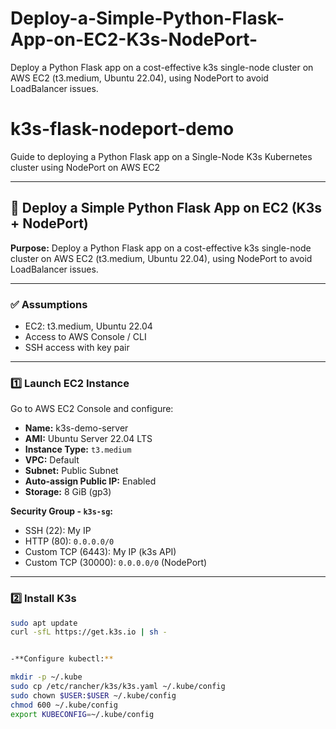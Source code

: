 # Deploy-a-Simple-Python-Flask-App-on-EC2-K3s-NodePort-
Deploy a Python Flask app on a cost-effective k3s single-node cluster on AWS EC2 (t3.medium, Ubuntu 22.04), using NodePort to avoid LoadBalancer issues.

# k3s-flask-nodeport-demo
Guide to deploying a Python Flask app on a Single-Node K3s Kubernetes cluster using NodePort on AWS EC2

---

## 🚀 Deploy a Simple Python Flask App on EC2 (K3s + NodePort)
**Purpose:** Deploy a Python Flask app on a cost-effective k3s single-node cluster on AWS EC2 (t3.medium, Ubuntu 22.04), using NodePort to avoid LoadBalancer issues.

---

### ✅ Assumptions
- EC2:  t3.medium, Ubuntu 22.04
- Access to AWS Console / CLI
- SSH access with key pair

---

### 1️⃣ Launch EC2 Instance
Go to AWS EC2 Console and configure:

- **Name:**  k3s-demo-server
- **AMI:** Ubuntu Server 22.04 LTS
- **Instance Type:** `t3.medium`
- **VPC:** Default
- **Subnet:** Public Subnet
- **Auto-assign Public IP:** Enabled
- **Storage:** 8 GiB (gp3)

**Security Group - `k3s-sg`:**
- SSH (22): My IP
- HTTP (80): `0.0.0.0/0`
- Custom TCP (6443): My IP (k3s API)
- Custom TCP (30000): `0.0.0.0/0` (NodePort)

---

### 2️⃣ Install K3s
```bash
sudo apt update
curl -sfL https://get.k3s.io | sh -


-**Configure kubectl:**

mkdir -p ~/.kube
sudo cp /etc/rancher/k3s/k3s.yaml ~/.kube/config
sudo chown $USER:$USER ~/.kube/config
chmod 600 ~/.kube/config
export KUBECONFIG=~/.kube/config


